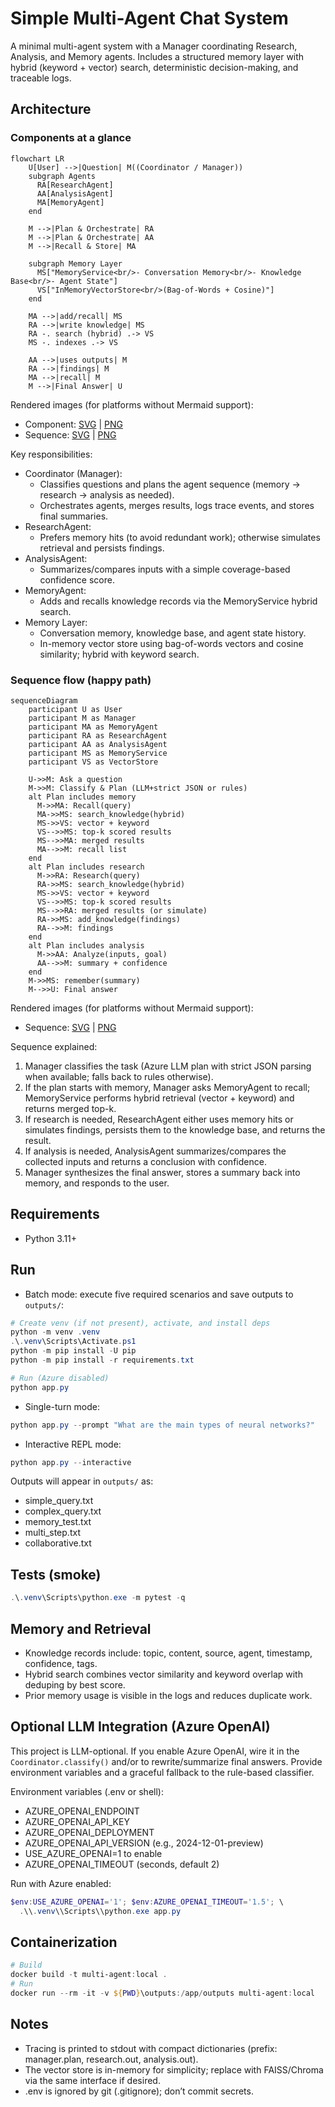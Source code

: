 # Simple Multi-Agent Chat System

A minimal multi-agent system with a Manager coordinating Research, Analysis, and Memory agents. Includes a structured memory layer with hybrid (keyword + vector) search, deterministic decision-making, and traceable logs.

## Architecture

### Components at a glance

```mermaid
flowchart LR
    U[User] -->|Question| M((Coordinator / Manager))
    subgraph Agents
      RA[ResearchAgent]
      AA[AnalysisAgent]
      MA[MemoryAgent]
    end

    M -->|Plan & Orchestrate| RA
    M -->|Plan & Orchestrate| AA
    M -->|Recall & Store| MA

    subgraph Memory Layer
      MS["MemoryService<br/>- Conversation Memory<br/>- Knowledge Base<br/>- Agent State"]
      VS["InMemoryVectorStore<br/>(Bag-of-Words + Cosine)"]
    end

    MA -->|add/recall| MS
    RA -->|write knowledge| MS
    RA -. search (hybrid) .-> VS
    MS -. indexes .-> VS

    AA -->|uses outputs| M
    RA -->|findings| M
    MA -->|recall| M
    M -->|Final Answer| U
```

Rendered images (for platforms without Mermaid support):

- Component: [SVG](docs/architecture_component.svg) | [PNG](docs/architecture_component.png)
- Sequence: [SVG](docs/architecture_sequence.svg) | [PNG](docs/architecture_sequence.png)

Key responsibilities:
- Coordinator (Manager):
  - Classifies questions and plans the agent sequence (memory → research → analysis as needed).
  - Orchestrates agents, merges results, logs trace events, and stores final summaries.
- ResearchAgent:
  - Prefers memory hits (to avoid redundant work); otherwise simulates retrieval and persists findings.
- AnalysisAgent:
  - Summarizes/compares inputs with a simple coverage-based confidence score.
- MemoryAgent:
  - Adds and recalls knowledge records via the MemoryService hybrid search.
- Memory Layer:
  - Conversation memory, knowledge base, and agent state history.
  - In-memory vector store using bag-of-words vectors and cosine similarity; hybrid with keyword search.

### Sequence flow (happy path)

```mermaid
sequenceDiagram
    participant U as User
    participant M as Manager
    participant MA as MemoryAgent
    participant RA as ResearchAgent
    participant AA as AnalysisAgent
    participant MS as MemoryService
    participant VS as VectorStore

    U->>M: Ask a question
    M->>M: Classify & Plan (LLM+strict JSON or rules)
    alt Plan includes memory
      M->>MA: Recall(query)
      MA->>MS: search_knowledge(hybrid)
      MS->>VS: vector + keyword
      VS-->>MS: top-k scored results
      MS-->>MA: merged results
      MA-->>M: recall list
    end
    alt Plan includes research
      M->>RA: Research(query)
      RA->>MS: search_knowledge(hybrid)
      MS->>VS: vector + keyword
      VS-->>MS: top-k scored results
      MS-->>RA: merged results (or simulate)
      RA->>MS: add_knowledge(findings)
      RA-->>M: findings
    end
    alt Plan includes analysis
      M->>AA: Analyze(inputs, goal)
      AA-->>M: summary + confidence
    end
    M->>MS: remember(summary)
    M-->>U: Final answer
```

Rendered images (for platforms without Mermaid support):

- Sequence: [SVG](docs/architecture_sequence.svg) | [PNG](docs/architecture_sequence.png)

Sequence explained:
1) Manager classifies the task (Azure LLM plan with strict JSON parsing when available; falls back to rules otherwise).
2) If the plan starts with memory, Manager asks MemoryAgent to recall; MemoryService performs hybrid retrieval (vector + keyword) and returns merged top-k.
3) If research is needed, ResearchAgent either uses memory hits or simulates findings, persists them to the knowledge base, and returns the result.
4) If analysis is needed, AnalysisAgent summarizes/compares the collected inputs and returns a conclusion with confidence.
5) Manager synthesizes the final answer, stores a summary back into memory, and responds to the user.

## Requirements

- Python 3.11+

## Run

- Batch mode: execute five required scenarios and save outputs to `outputs/`:

```powershell
# Create venv (if not present), activate, and install deps
python -m venv .venv
.\.venv\Scripts\Activate.ps1
python -m pip install -U pip
python -m pip install -r requirements.txt

# Run (Azure disabled)
python app.py
```

- Single-turn mode:

```powershell
python app.py --prompt "What are the main types of neural networks?"
```

- Interactive REPL mode:

```powershell
python app.py --interactive
```

Outputs will appear in `outputs/` as:
- simple_query.txt
- complex_query.txt
- memory_test.txt
- multi_step.txt
- collaborative.txt

## Tests (smoke)

```powershell
.\.venv\Scripts\python.exe -m pytest -q
```

## Memory and Retrieval

- Knowledge records include: topic, content, source, agent, timestamp, confidence, tags.
- Hybrid search combines vector similarity and keyword overlap with deduping by best score.
- Prior memory usage is visible in the logs and reduces duplicate work.

## Optional LLM Integration (Azure OpenAI)

This project is LLM-optional. If you enable Azure OpenAI, wire it in the `Coordinator.classify()` and/or to rewrite/summarize final answers. Provide environment variables and a graceful fallback to the rule-based classifier.

Environment variables (.env or shell):
- AZURE_OPENAI_ENDPOINT
- AZURE_OPENAI_API_KEY
- AZURE_OPENAI_DEPLOYMENT
- AZURE_OPENAI_API_VERSION (e.g., 2024-12-01-preview)
- USE_AZURE_OPENAI=1 to enable
- AZURE_OPENAI_TIMEOUT (seconds, default 2)

Run with Azure enabled:
```powershell
$env:USE_AZURE_OPENAI='1'; $env:AZURE_OPENAI_TIMEOUT='1.5'; \
  .\\.venv\\Scripts\\python.exe app.py
```

## Containerization

```powershell
# Build
docker build -t multi-agent:local .
# Run
docker run --rm -it -v ${PWD}\outputs:/app/outputs multi-agent:local
```

## Notes

- Tracing is printed to stdout with compact dictionaries (prefix: manager.plan, research.out, analysis.out).
- The vector store is in-memory for simplicity; replace with FAISS/Chroma via the same interface if desired.
 - .env is ignored by git (.gitignore); don’t commit secrets.
